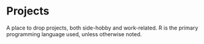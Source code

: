 # Projects
A place to drop projects, both side-hobby and work-related. R is the primary programming language used, unless otherwise noted.
